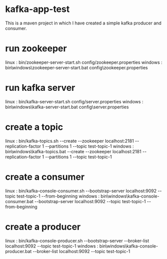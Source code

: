 # kafka-app-test
This is a maven project in which I have created a simple kafka producer and consumer.

# run zookeeper
linux : bin/zookeeper-server-start.sh config/zookeeper.properties
windows : bin\windows\zookeeper-server-start.bat config\zookeeper.properties

# run kafka server
linux : bin/kafka-server-start.sh config/server.properties
windows : bin\windows\kafka-server-start.bat config\server.properties

# create a topic
linux : bin/kafka-topics.sh --create --zookeeper localhost:2181 --replication-factor 1 --partitions 1 --topic test-topic-1
windows : bin\windows\kafka-topics.bat --create --zookeeper localhost:2181 --replication-factor 1 --partitions 1 --topic test-topic-1

# create a consumer
linux : bin/kafka-console-consumer.sh --bootstrap-server localhost:9092 --topic test-topic-1 --from-beginning
windows : bin\windows\kafka-console-consumer.bat --bootstrap-server localhost:9092 --topic test-topic-1 --from-beginning

# create a producer
linux : bin/kafka-console-producer.sh --bootstrap-server --broker-list localhost:9092 --topic test-topic-1
windows : bin\windows\kafka-console-producer.bat --broker-list localhost:9092 --topic test-topic-1